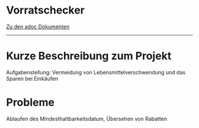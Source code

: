 # Vorratschecker
<a href="https://2223-3bhif-syp.github.io/02-projekte-vorratschecker/" target="_blank">Zu den adoc Dokumenten<a/>

---
# Kurze Beschreibung zum Projekt

Aufgabenstellung: Vermeidung von Lebensmittelverschwendung und das Sparen bei Einkäufen
  
# Probleme
Ablaufen des Mindesthaltbarkeitsdatum, Übersehen von Rabatten
